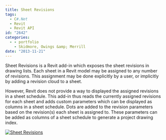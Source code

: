 ```yaml
---
title: Sheet Revisions
tags:
  - C#.Net
  - Revit
  - Revit API
id: "2642"
categories:
  - - portfolio
    - Skidmore, Owings &amp; Merrill
date: "2013-11-21"
---
```


Sheet Revisions is a Revit add-in which exposes the sheet revisions in drawing lists. Each sheet in a Revit model may be assigned to any number of revisions. This assignment may be done explicitly by a user, or implicitly by adding a revision cloud to a sheet.

However, Revit does not provide a way to displayed the assigned revisions in a sheet schedule. This add-in thus reads the currently assigned revisions for each sheet and adds custom parameters which can be displayed as columns in a sheet schedule. Dots are added to the revision parameters based on the revision(s) each sheet is assigned to. These parameters can be added as columns of a sheet schedule to generate a project drawing index.

[![Sheet Revisions](http://www.ericanastas.com/wp-content/uploads/2014/06/Sheet-Revisions-636x313.png)](Sheet-Revisions.png)
